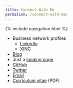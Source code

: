 ```yaml
---
title: Connect With Me
permalink: /connect-with-me/
---
```


{% include navigation.html %}

* Business network profiles
  * [LinkedIn](https://www.linkedin.com/in/udojuettner/)
  * [XING](https://www.xing.com/profile/Udo_Juettner)
* [Blog](https://dumb-tiger.blogspot.com/)
* Just a [landing page](https://dumb-tiger.weebly.com/)
* [GitHub](https://github.com/ujuettner)
* [Twitter](https://twitter.com/UdoJuettner)
* [Email](mailto:udo.juettner@gmail.com)
* [Curriculum vitae](/assets/pdf/Udo_Juettner_CV_LimitedContact.pdf) (PDF)
